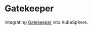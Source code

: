 # Gatekeeper

Integrating [Gatekeeper](https://github.com/open-policy-agent/gatekeeper) into KubeSphere.